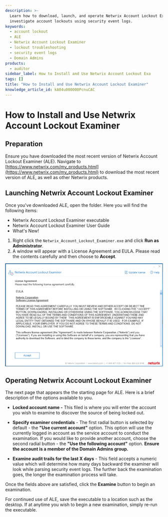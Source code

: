 ```yaml
---
description: >-
  Learn how to download, launch, and operate Netwrix Account Lockout Examiner to
  investigate account lockouts using security event logs.
keywords:
  - account lockout
  - ALE
  - Netwrix Account Lockout Examiner
  - lockout troubleshooting
  - security event logs
  - Domain Admins
products:
  - auditor
sidebar_label: How to Install and Use Netwrix Account Lockout Exa
tags: []
title: "How to Install and Use Netwrix Account Lockout Examiner"
knowledge_article_id: kA04u000000PcnuCAC
---
```


# How to Install and Use Netwrix Account Lockout Examiner

## Preparation
Ensure you have downloaded the most recent version of Netwrix Account Lockout Examiner (ALE). Navigate to [https://www.netwrix.com/my_products.html](https://www.netwrix.com/my_products.html) to download the most recent version of ALE, as well as other Netwrix products.

## Launching Netwrix Account Lockout Examiner
Once you've downloaded ALE, open the folder. Here you will find the following items:

- Netwrix Account Lockout Examiner executable
- Netwrix Account Lockout Examiner User Guide
- What's New!

1. Right click the `Netwrix_Account_Lockout_Examiner.exe` and click **Run as Administrator**.
2. A window will appear with a License Agreement and EULA. Please read the contents carefully and then choose to **Accept**.

![User-added image](images/ka04u000000HdES_0EM4u000002CO3k.png)

## Operating Netwrix Account Lockout Examiner
The next page that appears the the starting page for ALE. Here is a brief description of the options available to you.

- **Locked account name -** This filed is where you will enter the account you wish to examine to discover the source of being locked out.

- **Specify examiner credentials** - The first radial button is selected by default - the **"Use current account"** option. This option will use the currently logged in account as the service account to conduct the examination. If you would like to provide another account, choose the second radial button - the **"Use the following account"** option. **Ensure the account is a member of the Domain Admins group.**

- **Examine audit trails for the last X days** - This field accepts a numeric value which will determine how many days backward the examiner will look while parsing security event logs. The further back the examination goes, the longer the examination process will take.

Once the fields above are satisfied, click the **Examine** button to begin an examination.

For continued use of ALE, save the executable to a location such as the desktop. If at anytime you wish to begin a new examination, simply re-run the executable.

